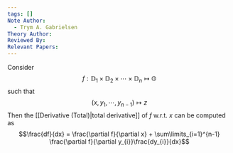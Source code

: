 ```yaml
---
tags: []
Note Author:
  - Trym A. Gabrielsen
Theory Author: 
Reviewed By: 
Relevant Papers:
---
```

Consider
$$f:\mathbb{D}_{1}\times \mathbb{D}_{2} \times \cdots \times \mathbb{D}_{n} \mapsto \mathbb{O}$$
such that
$$(x,y_{1},\cdots,y_{n-1}) \mapsto z$$
Then the [[Derivative (Total)|total derivative]] of $f$ w.r.t. $x$ can be computed as
$$\frac{df}{dx} = \frac{\partial f}{\partial x} + \sum\limits_{i=1}^{n-1} \frac{\partial f}{\partial y_{i}}\frac{dy_{i}}{dx}$$
